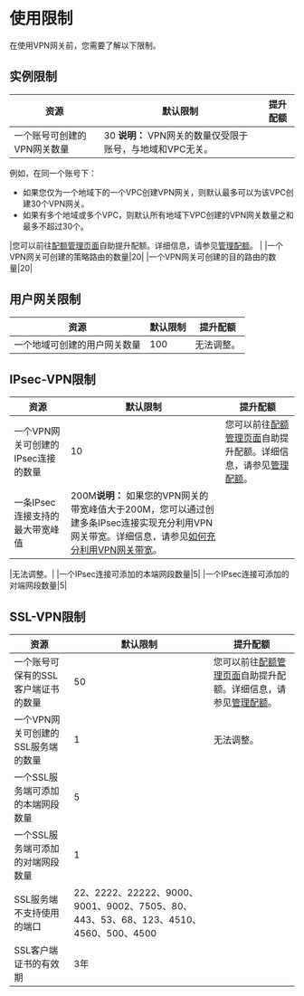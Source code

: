 # 使用限制

在使用VPN网关前，您需要了解以下限制。

## 实例限制

|资源|默认限制|提升配额|
|--|----|----|
|一个账号可创建的VPN网关数量|30 **说明：** VPN网关的数量仅受限于账号，与地域和VPC无关。

例如，在同一个账号下：

-   如果您仅为一个地域下的一个VPC创建VPN网关，则默认最多可以为该VPC创建30个VPN网关。
-   如果有多个地域或多个VPC，则默认所有地域下VPC创建的VPN网关数量之和最多不超过30个。

|您可以前往[配额管理页面](https://vpc.console.aliyun.com/quota)自助提升配额。详细信息，请参见[管理配额](/intl.zh-CN/用户指南/管理配额.md)。 |
|一个VPN网关可创建的策略路由的数量|20|
|一个VPN网关可创建的目的路由的数量|20|

## 用户网关限制

|资源|默认限制|提升配额|
|--|----|----|
|一个地域可创建的用户网关数量|100|无法调整。|

## IPsec-VPN限制

|资源|默认限制|提升配额|
|--|----|----|
|一个VPN网关可创建的IPsec连接的数量|10|您可以前往[配额管理页面](https://vpc.console.aliyun.com/quota)自助提升配额。详细信息，请参见[管理配额](/intl.zh-CN/用户指南/管理配额.md)。 |
|一条IPsec连接支持的最大带宽峰值|200M**说明：** 如果您的VPN网关的带宽峰值大于200M，您可以通过创建多条IPsec连接实现充分利用VPN网关带宽。详细信息，请参见[如何充分利用VPN网关带宽](/intl.zh-CN/常见问题/VPN网关常见问题.md)。

|无法调整。|
|一个IPsec连接可添加的本端网段数量|5|
|一个IPsec连接可添加的对端网段数量|5|

## SSL-VPN限制

|资源|默认限制|提升配额|
|--|----|----|
|一个账号可保有的SSL客户端证书的数量|50|您可以前往[配额管理页面](https://vpc.console.aliyun.com/quota)自助提升配额。详细信息，请参见[管理配额](/intl.zh-CN/用户指南/管理配额.md)。 |
|一个VPN网关可创建的SSL服务端的数量|1|无法调整。|
|一个SSL服务端可添加的本端网段数量|5|
|一个SSL服务端可添加的对端网段数量|1|
|SSL服务端不支持使用的端口|22、2222、22222、9000、9001、9002、7505、80、443、53、68、123、4510、4560、500、4500|
|SSL客户端证书的有效期|3年|

